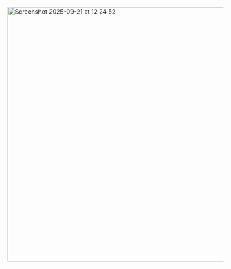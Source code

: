 <img width="571" height="594" alt="Screenshot 2025-09-21 at 12 24 52" src="https://github.com/user-attachments/assets/28072c17-5309-4ec3-b48e-5f767a6d84af" />
